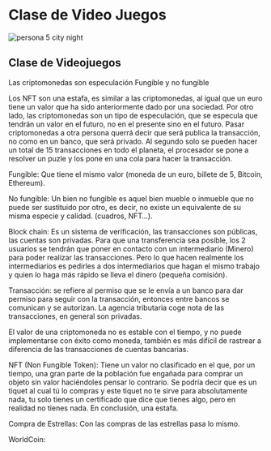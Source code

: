 # Clase de Video Juegos

![persona 5 city night](https://github.com/xinjiechen2006/Canal-del-gaming-del-bueno/assets/162314286/79f127a9-4c9f-4e7e-b3a5-de3cf9c29a1f)

## Clase de Videojuegos 

Las criptomonedas son especulación Fungible y no fungible 

Los NFT son una estafa, es similar a las criptomonedas, al igual que un euro tiene un valor que ha sido anteriormente dado por una sociedad. Por otro lado, las criptomonedas son un tipo de especulación, que se especula que tendrán un valor en el futuro, no en el presente sino en el futuro. Pasar criptomonedas a otra persona querrá decir que será publica la transacción, no como en un banco, que será privado. Al segundo solo se pueden hacer un total de 15 transacciones en todo el planeta, el procesador se pone a resolver un puzle y los pone en una cola para hacer la transacción. 

Fungible: Que tiene el mismo valor (moneda de un euro, billete de 5, Bitcoin, Ethereum). 

No fungible: Un bien no fungible es aquel bien mueble o inmueble que no puede ser sustituido por otro, es decir, no existe un equivalente de su misma especie y calidad. (cuadros, NFT…). 

 

Block chain: Es un sistema de verificación, las transacciones son públicas, las cuentas son privadas. Para que una transferencia sea posible, los 2 usuarios se tendrán que poner en contacto con un intermediario (Minero) para poder realizar las transacciones. Pero lo que hacen realmente los intermediarios es pedirles a dos intermediarios que hagan el mismo trabajo y quien lo haga más rápido se lleva el dinero (pequeña comisión).  

 

Transacción: se refiere al permiso que se le envía a un banco para dar permiso para seguir con la transacción, entonces entre bancos se comunican y se autorizan. La agencia tributaria coge nota de las transacciones, en general son privadas. 

El valor de una criptomoneda no es estable con el tiempo, y no puede implementarse con éxito como moneda, también es más difícil de rastrear a diferencia de las transacciones de cuentas bancarias. 

NFT (Non Fungible Token): Tiene un valor no clasificado en el que, por un tiempo, una gran parte de la población fue engañada para comprar un objeto sin valor haciéndoles pensar lo contrario. Se podría decir que es un tiquet al cual tú lo compras y este tiquet no te sirve para absolutamente nada, tu solo tienes un certificado que dice que tienes algo, pero en realidad no tienes nada. En conclusión, una estafa. 

Compra de Estrellas: Con las compras de las estrellas pasa lo mismo. 

 

WorldCoin: 

